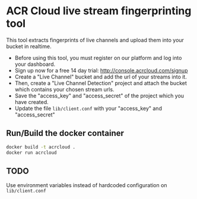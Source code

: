 # ACR Cloud live stream fingerprinting tool

This tool extracts fingerprints of live channels and upload them into your bucket in realtime.

- Before using this tool, you must register on our platform and log into your dashboard.
- Sign up now for a free 14 day trial: http://console.acrcloud.com/signup
- Create a "Live Channel" bucket and add the url of your streams into it.
- Then, create a "Live Channel Detection" project and attach the bucket which contains your chosen stream urls.
- Save the "access_key" and "access_secret" of the project which you have created.
- Update the file `lib/client.conf` with your "access_key" and "access_secret"


## Run/Build the docker container

```bash
docker build -t acrcloud .
docker run acrcloud
```

## TODO

Use environment variables instead of hardcoded configuration on `lib/client.conf`
